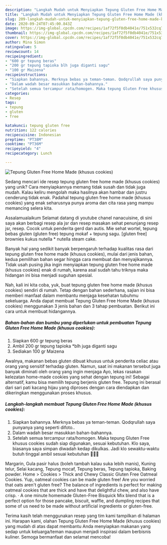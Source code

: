 ```yaml
---
description: "Langkah Mudah untuk Menyiapkan Tepung Gluten Free Home Made (khusus cookies) Anti Gagal"
title: "Langkah Mudah untuk Menyiapkan Tepung Gluten Free Home Made (khusus cookies) Anti Gagal"
slug: 209-langkah-mudah-untuk-menyiapkan-tepung-gluten-free-home-made-khusus-cookies-anti-gagal
date: 2020-09-24T07:45:00.843Z
image: https://img-global.cpcdn.com/recipes/1af72f5f0db4041e/751x532cq70/tepung-gluten-free-home-made-khusus-cookies-foto-resep-utama.jpg
thumbnail: https://img-global.cpcdn.com/recipes/1af72f5f0db4041e/751x532cq70/tepung-gluten-free-home-made-khusus-cookies-foto-resep-utama.jpg
cover: https://img-global.cpcdn.com/recipes/1af72f5f0db4041e/751x532cq70/tepung-gluten-free-home-made-khusus-cookies-foto-resep-utama.jpg
author: Mina Simon
ratingvalue: 5
reviewcount: 14
recipeingredient:
- "600 gr tepung beras"
- "200 gr tepung tapioka blh juga diganti sagu"
- "100 gr Maizena"
recipeinstructions:
- "Siapkan bahannya. Merknya bebas ya teman-teman. Qodqrullah saya punyanya yang seperti difoto.."
- "Dalam wadah besar masukkan bahan-bahannya."
- "Setelah semua tercampur rata/homogen. Maka tepung Gluten Free khusus cookies sudah siap digunakan, sesuai kebutuhan. Klo saya, biasanya saya simpan diwadah kedap dikulkas. Jadi klo sewaktu-waktu butuh tinggal ambil sesuai kebutuhan 💚💙💛"
categories:
- Resep
tags:
- tepung
- gluten
- free

katakunci: tepung gluten free 
nutrition: 122 calories
recipecuisine: Indonesian
preptime: "PT38M"
cooktime: "PT36M"
recipeyield: "4"
recipecategory: Lunch

---
```



![Tepung Gluten Free Home Made (khusus cookies)](https://img-global.cpcdn.com/recipes/1af72f5f0db4041e/751x532cq70/tepung-gluten-free-home-made-khusus-cookies-foto-resep-utama.jpg)

Sedang mencari ide resep tepung gluten free home made (khusus cookies) yang unik? Cara menyiapkannya memang tidak susah dan tidak juga mudah. Kalau keliru mengolah maka hasilnya akan hambar dan justru cenderung tidak enak. Padahal tepung gluten free home made (khusus cookies) yang enak seharusnya punya aroma dan cita rasa yang mampu memancing selera kita.

Assalamualaikum Selamat datang di youtube chanel nanacuisine, di sini saya akan berbagi resep ala jsr dan resep masakan sehat penunjang resep jsr, resep. Cocok untuk penderita gerd dan autis. Mie sehat wortel, tepung bebas gluten (gluten free) tepung mokaf + tepung sagu. [gluten free] brownies kukus nutella * nutella steam cake.

Banyak hal yang sedikit banyak berpengaruh terhadap kualitas rasa dari tepung gluten free home made (khusus cookies), mulai dari jenis bahan, kedua pemilihan bahan segar hingga cara membuat dan menyajikannya. Tidak usah pusing jika ingin menyiapkan tepung gluten free home made (khusus cookies) enak di rumah, karena asal sudah tahu triknya maka hidangan ini bisa menjadi suguhan spesial.


Nah, kali ini kita coba, yuk, buat tepung gluten free home made (khusus cookies) sendiri di rumah. Tetap dengan bahan sederhana, sajian ini bisa memberi manfaat dalam membantu menjaga kesehatan tubuhmu sekeluarga. Anda dapat membuat Tepung Gluten Free Home Made (khusus cookies) menggunakan 3 jenis bahan dan 3 tahap pembuatan. Berikut ini cara untuk membuat hidangannya.

<!--inarticleads1-->

##### Bahan-bahan dan bumbu yang diperlukan untuk pembuatan Tepung Gluten Free Home Made (khusus cookies):

1. Siapkan 600 gr tepung beras
1. Ambil 200 gr tepung tapioka *blh juga diganti sagu
1. Sediakan 100 gr Maizena


Awalnya, makanan bebas gluten dibuat khusus untuk penderita celiac atau orang yang sensitif terhadap gluten. Namun, saat ini makanan tersebut juga banyak diminati oleh orang yang ingin menjaga Ayo, lekas rasakan kelezatan home-made cookies yang sehat dengan tepung ini! Sebagai alternatif, kamu bisa memilih tepung berjenis gluten free. Tepung ini berasal dari sari pati kacang hijau yang diproses dengan cara diendapkan dan dikeringkan menggunakan proses khusus. 

<!--inarticleads2-->

##### Langkah-langkah membuat Tepung Gluten Free Home Made (khusus cookies):

1. Siapkan bahannya. Merknya bebas ya teman-teman. Qodqrullah saya punyanya yang seperti difoto..
1. Dalam wadah besar masukkan bahan-bahannya.
1. Setelah semua tercampur rata/homogen. Maka tepung Gluten Free khusus cookies sudah siap digunakan, sesuai kebutuhan. Klo saya, biasanya saya simpan diwadah kedap dikulkas. Jadi klo sewaktu-waktu butuh tinggal ambil sesuai kebutuhan 💚💙💛


Margarin, Gula pasir halus (boleh tambah kalau suka lebih manis), Kuning telur, Selai kacang, Tepung mocaf, Tepung beras, Tepung tapioka, Baking powder. Home &gt; Cookies &gt; Thick and Chewy Classic Gluten Free Oatmeal Cookies. Yup, oatmeal cookies can be made gluten free! Are you worried that oats aren&#39;t gluten free? The balance of ingredients is perfect for making oatmeal cookies that are thick and have that delightful chew, and also have crisp. · A one minute homemade Gluten-Free Bisquick Mix blend that is a perfect option for those pancake, biscuit, waffle, and dumpling recipes that some of us need to be made without artificial ingredients or gluten-free. 

Terima kasih telah menggunakan resep yang tim kami tampilkan di halaman ini. Harapan kami, olahan Tepung Gluten Free Home Made (khusus cookies) yang mudah di atas dapat membantu Anda menyiapkan makanan yang sedap untuk keluarga/teman maupun menjadi inspirasi dalam berbisnis kuliner. Semoga bermanfaat dan selamat mencoba!

